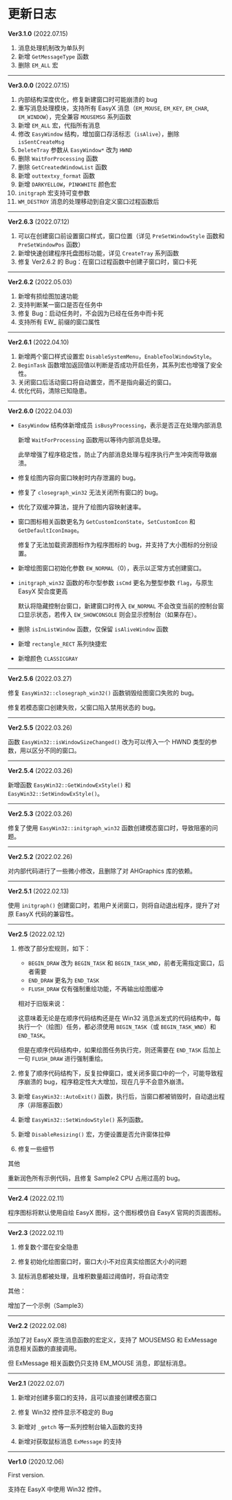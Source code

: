 # 更新日志

**Ver3.1.0** (2022.07.15)

1. 消息处理机制改为单队列
2. 新增 `GetMessageType` 函数
3. 删除 `EM_ALL` 宏

---

**Ver3.0.0** (2022.07.15)

1. 内部结构深度优化，修复新建窗口时可能崩溃的 bug
2. 重写消息处理模块，支持所有 EasyX 消息（`EM_MOUSE`, `EM_KEY`, `EM_CHAR`, `EM_WINDOW`），完全兼容 `MOUSEMSG` 系列函数
3. 新增 `EM_ALL` 宏，代指所有消息
4. 修改 `EasyWindow` 结构，增加窗口存活标志（`isAlive`），删除 `isSentCreateMsg`
5. `DeleteTray` 参数从 `EasyWindow*` 改为 `HWND`
6. 删除 `WaitForProcessing` 函数
7. 删除 `GetCreatedWindowList` 函数
8. 新增 `outtextxy_format` 函数
9. 新增 `DARKYELLOW`，`PINKWHITE` 颜色宏
10. `initgraph` 宏支持可变参数
11. `WM_DESTROY` 消息的处理移动到自定义窗口过程函数后

---

**Ver2.6.3** (2022.07.12)

1. 可以在创建窗口前设置窗口样式，窗口位置（详见 `PreSetWindowStyle` 函数和 `PreSetWindowPos` 函数）
2. 新增快速创建程序托盘图标功能，详见 `CreateTray` 系列函数
3. 修复 Ver2.6.2 的 Bug：在窗口过程函数中创建子窗口时，窗口卡死

---

**Ver2.6.2** (2022.05.03)

1. 新增有损绘图加速功能
2. 支持判断某一窗口是否在任务中
3. 修复 Bug：启动任务时，不会因为已经在任务中而卡死
4. 支持所有 EW_ 前缀的窗口属性

---

**Ver2.6.1** (2022.04.10)

1. 新增两个窗口样式设置宏 `DisableSystemMenu`，`EnableToolWindowStyle`。
2. `BeginTask` 函数增加返回值以判断是否成功开启任务，其系列宏也增强了安全性。
3. 关闭窗口后活动窗口将自动置空，而不是指向最近的窗口。
4. 优化代码，清除已知隐患。

---

**Ver2.6.0** (2022.04.03)

* `EasyWindow` 结构体新增成员 `isBusyProcessing`，表示是否正在处理内部消息
 
  新增 `WaitForProcessing` 函数用以等待内部消息处理。
   
  此举增强了程序稳定性，防止了内部消息处理与程序执行产生冲突而导致崩溃。
   
* 修复绘图内容向窗口映射时内存泄漏的 bug。

* 修复了 `closegraph_win32` 无法关闭所有窗口的 bug。

* 优化了双缓冲算法，提升了绘图内容映射速率。

* 窗口图标相关函数更名为 `GetCustomIconState`，`SetCustomIcon` 和`GetDefaultIconImage`。

  修复了无法加载资源图标作为程序图标的 bug，并支持了大小图标的分别设置。
  
* 新增绘图窗口初始化参数 `EW_NORMAL`（0），表示以正常方式创建窗口。
  
* `initgraph_win32` 函数的布尔型参数 `isCmd` 更名为整型参数 `flag`，与原生 EasyX 契合度更高

  默认将隐藏控制台窗口，新建窗口时传入 `EW_NORMAL` 不会改变当前的控制台窗口显示状态，若传入 `EW_SHOWCONSOLE` 则会显示控制台（如果存在）。

* 删除 `isInListWindow` 函数，仅保留 `isAliveWindow` 函数

* 新增 `rectangle_RECT` 系列快捷宏

* 新增颜色 `CLASSICGRAY`

---

**Ver2.5.6** (2022.03.27)

修复 `EasyWin32::closegraph_win32()` 函数销毁绘图窗口失败的 bug。

修复若模态窗口创建失败，父窗口陷入禁用状态的 bug。

---

**Ver2.5.5** (2022.03.26)

函数 `EasyWin32::isWindowSizeChanged()` 改为可以传入一个 HWND 类型的参数，用以区分不同的窗口。

---

**Ver2.5.4** (2022.03.26)

新增函数 `EasyWin32::GetWindowExStyle()` 和 `EasyWin32::SetWindowExStyle()`。

---

**Ver2.5.3** (2022.03.26)

修复了使用 `EasyWin32::initgraph_win32` 函数创建模态窗口时，导致阻塞的问题。

---

**Ver2.5.2** (2022.02.26)

对内部代码进行了一些微小修改，且删除了对 AHGraphics 库的依赖。

---

**Ver2.5.1** (2022.02.13)

使用 `initgraph()` 创建窗口时，若用户关闭窗口，则将自动退出程序，提升了对原 EasyX 代码的兼容性。

---

**Ver2.5** (2022.02.12)

1. 修改了部分宏规则，如下：
   * `BEGIN_DRAW` 改为 `BEGIN_TASK` 和 `BEGIN_TASK_WND`，前者无需指定窗口，后者需要
   * `END_DRAW` 更名为 `END_TASK`
   * `FLUSH_DRAW` 仅有强制重绘功能，不再输出绘图缓冲
   
   相对于旧版来说：
   
   这意味着无论是在顺序代码结构还是在 Win32 消息派发式的代码结构中，每执行一个（绘图）任务，都必须使用 `BEGIN_TASK`（或 `BEGIN_TASK_WND`）和 `END_TASK`。
   
   但是在顺序代码结构中，如果绘图任务执行完，则还需要在 `END_TASK` 后加上一句 `FLUSH_DRAW` 进行强制重绘。
   
2. 修复了顺序代码结构下，反复拉伸窗口，或关闭多窗口中的一个，可能导致程序崩溃的 bug，程序稳定性大大增加，现在几乎不会意外崩溃。

3. 新增 `EasyWin32::AutoExit()` 函数，执行后，当窗口都被销毁时，自动退出程序（非阻塞函数）

4. 新增 `EasyWin32::SetWindowStyle()` 系列函数。

5. 新增 `DisableResizing()` 宏，方便设置是否允许窗体拉伸

6. 修复一些细节

其他

重新润色所有示例代码，且修复 Sample2 CPU 占用过高的 bug。

---

**Ver2.4** (2022.02.11)

程序图标将默认使用自绘 EasyX 图标，这个图标模仿自 EasyX 官网的页面图标。

---

**Ver2.3** (2022.02.11)

1. 修复数个潜在安全隐患

2. 修复初始化绘图窗口时，窗口大小不对应真实绘图区大小的问题

3. 鼠标消息都被处理，且堆积数量超过阈值时，将自动清空

其他：

增加了一个示例（Sample3）

---

**Ver2.2** (2022.02.08)

添加了对 EasyX 原生消息函数的宏定义，支持了 MOUSEMSG 和 ExMessage 消息相关函数的直接调用。

但 ExMessage 相关函数仍只支持 EM_MOUSE 消息，即鼠标消息。

---

**Ver2.1** (2022.02.07)

1. 新增对创建多窗口的支持，且可以直接创建模态窗口

2. 修复 Win32 控件显示不稳定的 Bug

3. 新增对 `_getch` 等一系列控制台输入函数的支持

4. 新增对获取鼠标消息 `ExMessage` 的支持

---

**Ver1.0** (2020.12.06)

First version.

支持在 EasyX 中使用 Win32 控件。
